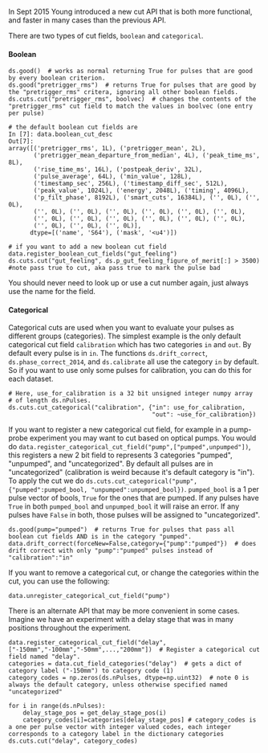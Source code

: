 In Sept 2015 Young introduced a new cut API that is both more functional, and faster in many cases than the previous API.

There are two types of cut fields, `boolean` and `categorical`.

#### Boolean 
```
ds.good()  # works as normal returning True for pulses that are good by every boolean criterion.
ds.good("pretrigger_rms")  # returns True for pulses that are good by the "pretrigger_rms" critera, ignoring all other boolean fields.
ds.cuts.cut("pretrigger_rms", boolvec)  # changes the contents of the "pretrigger_rms" cut field to match the values in boolvec (one entry per pulse)

# the default boolean cut fields are
In [7]: data.boolean_cut_desc
Out[7]: 
array([('pretrigger_rms', 1L), ('pretrigger_mean', 2L),
       ('pretrigger_mean_departure_from_median', 4L), ('peak_time_ms', 8L),
       ('rise_time_ms', 16L), ('postpeak_deriv', 32L),
       ('pulse_average', 64L), ('min_value', 128L),
       ('timestamp_sec', 256L), ('timestamp_diff_sec', 512L),
       ('peak_value', 1024L), ('energy', 2048L), ('timing', 4096L),
       ('p_filt_phase', 8192L), ('smart_cuts', 16384L), ('', 0L), ('', 0L),
       ('', 0L), ('', 0L), ('', 0L), ('', 0L), ('', 0L), ('', 0L),
       ('', 0L), ('', 0L), ('', 0L), ('', 0L), ('', 0L), ('', 0L),
       ('', 0L), ('', 0L), ('', 0L)], 
      dtype=[('name', 'S64'), ('mask', '<u4')])
      
# if you want to add a new boolean cut field
data.register_boolean_cut_fields("gut_feeling")
ds.cuts.cut("gut_feeling", ds.p_gut_feeling_figure_of_merit[:] > 3500) #note pass true to cut, aka pass true to mark the pulse bad
```

You should never need to look up or use a cut number again, just always use the name for the field.

#### Categorical 
Categorical cuts are used when you want to evaluate your pulses as different groups (categories). The simplest example is the only default categorical cut field `calibration` which has two categories `in` and `out`. 
By default every pulse is in `in`. The functions `ds.drift_correct`, `ds.phase_correct_2014`, and `ds.calibrate` all use the category `in` by default. So if you want to use only some pulses for calibration, you can do this for each dataset.

```
# Here, use_for_calibration is a 32 bit unsigned integer numpy array
# of length ds.nPulses.
ds.cuts.cut_categorical("calibration", {"in": use_for_calibration,
                                        "out": ~use_for_calibration})
```

If you want to register a new categorical cut field, for example in a pump-probe experiment you may want to cut based on optical pumps. You would do
`data.register_categorical_cut_field("pump",["pumped",unpumped"])`, this registers a new 2 bit field to represents 3 categories "pumped", "unpumped", and "uncategorized". By default all pulses are in "uncategorized" (calibration is weird because it's default category is "in"). To apply the cut we do
`ds.cuts.cut_categorical("pump",{"pumped":pumped_bool, "unpumped":unpumped_bool})`. `pumped_bool` is a 1 per pulse vector of bools, `True` for the ones that are pumped. If any pulses have `True` in both `pumped_bool` and `unpumped_bool`
it will raise an error. If any pulses have `False` in both, those pulses will be assigned to "uncategorized".

```
ds.good(pump="pumped")  # returns True for pulses that pass all boolean cut fields AND is in the category "pumped".
data.drift_correct(forceNew=False,category={"pump":"pumped"})  # does drift correct with only "pump":"pumped" pulses instead of "calibration":"in"

```

If you want to remove a categorical cut, or change the categories within the cut, you can use the following:

```
data.unregister_categorical_cut_field("pump")
```


There is an alternate API that may be more convenient in some cases. Imagine we have an experiment with a delay stage that was in many positions throughout the experiment.

```
data.register_categorical_cut_field("delay",["-150mm","-100mm","-50mm",...,"200mm"])  # Register a categorical cut field named "delay".
categories = data.cut_field_categories("delay")  # gets a dict of category label ("-150mm") to category code (1)
category_codes = np.zeros(ds.nPulses, dtype=np.uint32)  # note 0 is always the default category, unless otherwise specified named "uncategorized"

for i in range(ds.nPulses):
    delay_stage_pos = get_delay_stage_pos(i)
    category_codes[i]=categories[delay_stage_pos] # category_codes is a one per pulse vector with integer valued codes, each integer corresponds to a category label in the dictionary categories
ds.cuts.cut("delay", category_codes)
```



